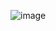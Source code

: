 
![image](https://github.com/fido9dido/Direct3D12-Engine/assets/10694387/4a05ddaf-3541-4f72-ae6e-0d08f963db86)
